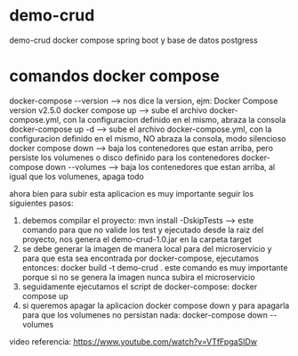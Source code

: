 # demo-crud
demo-crud docker compose spring boot y base de datos postgress

comandos docker compose
===========================
docker-compose --version      --> nos dice la version, ejm: Docker Compose version v2.5.0
docker compose up             --> sube el archivo docker-compose.yml, con la configuracion definido en el mismo, abraza la consola
docker-compose up -d          --> sube el archivo docker-compose.yml, con la configuracion definido en el mismo, NO abraza la consola, modo silencioso
docker compose down           --> baja los contenedores que estan arriba, pero persiste los volumenes o disco definido para los contenedores
docker-compose down --volumes --> baja los contenedores que estan arriba, al igual que los volumenes, apaga todo


ahora bien para subir esta aplicacion es muy importante seguir los siguientes pasos:
1) debemos compilar el proyecto:
   mvn install -DskipTests --> este comando para que no valide los test y ejecutado desde la raiz del proyecto,
                               nos genera el demo-crud-1.0.jar en la carpeta target
2) se debe generar la imagen de manera local para del microservicio y para que esta sea encontrada por docker-compose, ejecutamos entonces:
   docker build -t demo-crud .
   este comando es muy importante porque si no se genera la imagen nunca subira el microservicio
3) seguidamente ejecutamos el script de docker-compose:
   docker compose up
4) si queremos apagar la aplicacion
   docker compose down y para apagarla para que los volumenes no persistan nada: 
   docker-compose down --volumes
   
video referencia:
https://www.youtube.com/watch?v=VTfFpgaSIDw
